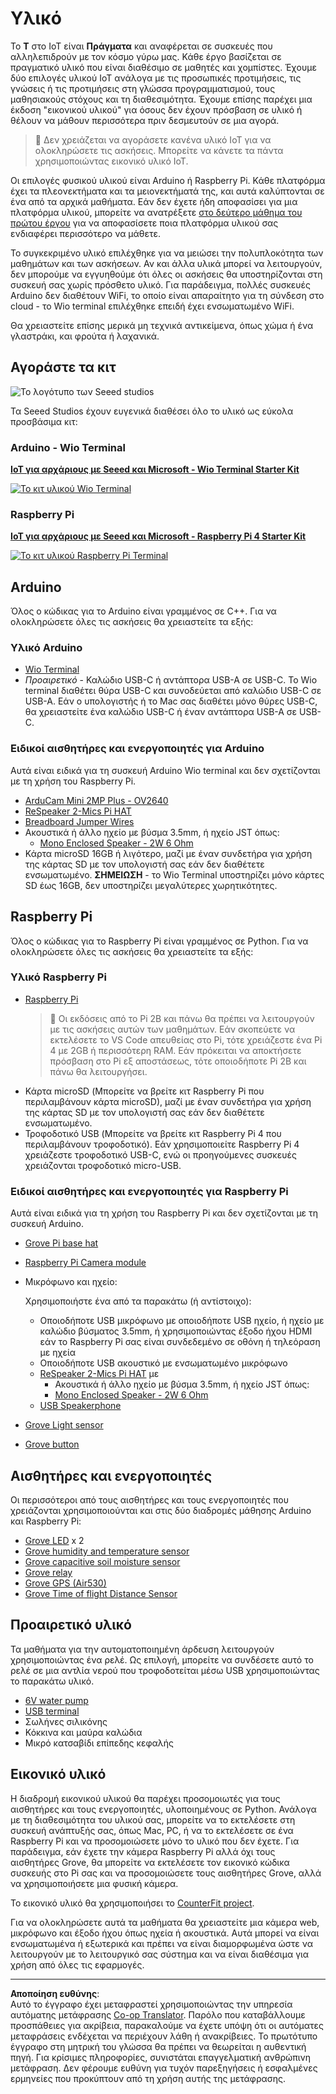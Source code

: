 <!--
CO_OP_TRANSLATOR_METADATA:
{
  "original_hash": "3dce18fab38adf93ff30b8c221b1eec5",
  "translation_date": "2025-08-27T19:52:29+00:00",
  "source_file": "hardware.md",
  "language_code": "el"
}
-->
# Υλικό

Το **T** στο IoT είναι **Πράγματα** και αναφέρεται σε συσκευές που αλληλεπιδρούν με τον κόσμο γύρω μας. Κάθε έργο βασίζεται σε πραγματικό υλικό που είναι διαθέσιμο σε μαθητές και χομπίστες. Έχουμε δύο επιλογές υλικού IoT ανάλογα με τις προσωπικές προτιμήσεις, τις γνώσεις ή τις προτιμήσεις στη γλώσσα προγραμματισμού, τους μαθησιακούς στόχους και τη διαθεσιμότητα. Έχουμε επίσης παρέχει μια έκδοση "εικονικού υλικού" για όσους δεν έχουν πρόσβαση σε υλικό ή θέλουν να μάθουν περισσότερα πριν δεσμευτούν σε μια αγορά.

> 💁 Δεν χρειάζεται να αγοράσετε κανένα υλικό IoT για να ολοκληρώσετε τις ασκήσεις. Μπορείτε να κάνετε τα πάντα χρησιμοποιώντας εικονικό υλικό IoT.

Οι επιλογές φυσικού υλικού είναι Arduino ή Raspberry Pi. Κάθε πλατφόρμα έχει τα πλεονεκτήματα και τα μειονεκτήματά της, και αυτά καλύπτονται σε ένα από τα αρχικά μαθήματα. Εάν δεν έχετε ήδη αποφασίσει για μια πλατφόρμα υλικού, μπορείτε να ανατρέξετε [στο δεύτερο μάθημα του πρώτου έργου](./1-getting-started/lessons/2-deeper-dive/README.md) για να αποφασίσετε ποια πλατφόρμα υλικού σας ενδιαφέρει περισσότερο να μάθετε.

Το συγκεκριμένο υλικό επιλέχθηκε για να μειώσει την πολυπλοκότητα των μαθημάτων και των ασκήσεων. Αν και άλλα υλικά μπορεί να λειτουργούν, δεν μπορούμε να εγγυηθούμε ότι όλες οι ασκήσεις θα υποστηρίζονται στη συσκευή σας χωρίς πρόσθετο υλικό. Για παράδειγμα, πολλές συσκευές Arduino δεν διαθέτουν WiFi, το οποίο είναι απαραίτητο για τη σύνδεση στο cloud - το Wio terminal επιλέχθηκε επειδή έχει ενσωματωμένο WiFi.

Θα χρειαστείτε επίσης μερικά μη τεχνικά αντικείμενα, όπως χώμα ή ένα γλαστράκι, και φρούτα ή λαχανικά.

## Αγοράστε τα κιτ

![Το λογότυπο των Seeed studios](../../translated_images/seeed-logo.74732b6b482b6e8e8bdcc06f0541fc92b1dabf5e3e8f37afb91e04393a8cb977.el.png)

Τα Seeed Studios έχουν ευγενικά διαθέσει όλο το υλικό ως εύκολα προσβάσιμα κιτ:

### Arduino - Wio Terminal

**[IoT για αρχάριους με Seeed και Microsoft - Wio Terminal Starter Kit](https://www.seeedstudio.com/IoT-for-beginners-with-Seeed-and-Microsoft-Wio-Terminal-Starter-Kit-p-5006.html)**

[![Το κιτ υλικού Wio Terminal](../../translated_images/wio-hardware-kit.4c70c48b85e4283a1d73e248d87d49587c0cd077eeb69cb3eca803166f63c9a5.el.png)](https://www.seeedstudio.com/IoT-for-beginners-with-Seeed-and-Microsoft-Wio-Terminal-Starter-Kit-p-5006.html)

### Raspberry Pi

**[IoT για αρχάριους με Seeed και Microsoft - Raspberry Pi 4 Starter Kit](https://www.seeedstudio.com/IoT-for-beginners-with-Seeed-and-Microsoft-Raspberry-Pi-Starter-Kit-p-5004.html)**

[![Το κιτ υλικού Raspberry Pi Terminal](../../translated_images/pi-hardware-kit.26dbadaedb7dd44c73b0131d5d68ea29472ed0a9744f90d5866c6d82f2d16380.el.png)](https://www.seeedstudio.com/IoT-for-beginners-with-Seeed-and-Microsoft-Raspberry-Pi-Starter-Kit-p-5004.html)

## Arduino

Όλος ο κώδικας για το Arduino είναι γραμμένος σε C++. Για να ολοκληρώσετε όλες τις ασκήσεις θα χρειαστείτε τα εξής:

### Υλικό Arduino

* [Wio Terminal](https://www.seeedstudio.com/Wio-Terminal-p-4509.html)
* *Προαιρετικό* - Καλώδιο USB-C ή αντάπτορα USB-A σε USB-C. Το Wio terminal διαθέτει θύρα USB-C και συνοδεύεται από καλώδιο USB-C σε USB-A. Εάν ο υπολογιστής ή το Mac σας διαθέτει μόνο θύρες USB-C, θα χρειαστείτε ένα καλώδιο USB-C ή έναν αντάπτορα USB-A σε USB-C.

### Ειδικοί αισθητήρες και ενεργοποιητές για Arduino

Αυτά είναι ειδικά για τη συσκευή Arduino Wio terminal και δεν σχετίζονται με τη χρήση του Raspberry Pi.

* [ArduCam Mini 2MP Plus - OV2640](https://www.arducam.com/product/arducam-2mp-spi-camera-b0067-arduino/)
* [ReSpeaker 2-Mics Pi HAT](https://www.seeedstudio.com/ReSpeaker-2-Mics-Pi-HAT.html)
* [Breadboard Jumper Wires](https://www.seeedstudio.com/Breadboard-Jumper-Wire-Pack-241mm-200mm-160mm-117m-p-234.html)
* Ακουστικά ή άλλο ηχείο με βύσμα 3.5mm, ή ηχείο JST όπως:
  * [Mono Enclosed Speaker - 2W 6 Ohm](https://www.seeedstudio.com/Mono-Enclosed-Speaker-2W-6-Ohm-p-2832.html)
* Κάρτα microSD 16GB ή λιγότερο, μαζί με έναν συνδετήρα για χρήση της κάρτας SD με τον υπολογιστή σας εάν δεν διαθέτετε ενσωματωμένο. **ΣΗΜΕΙΩΣΗ** - το Wio Terminal υποστηρίζει μόνο κάρτες SD έως 16GB, δεν υποστηρίζει μεγαλύτερες χωρητικότητες.

## Raspberry Pi

Όλος ο κώδικας για το Raspberry Pi είναι γραμμένος σε Python. Για να ολοκληρώσετε όλες τις ασκήσεις θα χρειαστείτε τα εξής:

### Υλικό Raspberry Pi

* [Raspberry Pi](https://www.raspberrypi.org/products/raspberry-pi-4-model-b/)
  > 💁 Οι εκδόσεις από το Pi 2B και πάνω θα πρέπει να λειτουργούν με τις ασκήσεις αυτών των μαθημάτων. Εάν σκοπεύετε να εκτελέσετε το VS Code απευθείας στο Pi, τότε χρειάζεστε ένα Pi 4 με 2GB ή περισσότερη RAM. Εάν πρόκειται να αποκτήσετε πρόσβαση στο Pi εξ αποστάσεως, τότε οποιοδήποτε Pi 2B και πάνω θα λειτουργήσει.
* Κάρτα microSD (Μπορείτε να βρείτε κιτ Raspberry Pi που περιλαμβάνουν κάρτα microSD), μαζί με έναν συνδετήρα για χρήση της κάρτας SD με τον υπολογιστή σας εάν δεν διαθέτετε ενσωματωμένο.
* Τροφοδοτικό USB (Μπορείτε να βρείτε κιτ Raspberry Pi 4 που περιλαμβάνουν τροφοδοτικό). Εάν χρησιμοποιείτε Raspberry Pi 4 χρειάζεστε τροφοδοτικό USB-C, ενώ οι προηγούμενες συσκευές χρειάζονται τροφοδοτικό micro-USB.

### Ειδικοί αισθητήρες και ενεργοποιητές για Raspberry Pi

Αυτά είναι ειδικά για τη χρήση του Raspberry Pi και δεν σχετίζονται με τη συσκευή Arduino.

* [Grove Pi base hat](https://www.seeedstudio.com/Grove-Base-Hat-for-Raspberry-Pi.html)
* [Raspberry Pi Camera module](https://www.raspberrypi.org/products/camera-module-v2/)
* Μικρόφωνο και ηχείο:

  Χρησιμοποιήστε ένα από τα παρακάτω (ή αντίστοιχο):
  * Οποιοδήποτε USB μικρόφωνο με οποιοδήποτε USB ηχείο, ή ηχείο με καλώδιο βύσματος 3.5mm, ή χρησιμοποιώντας έξοδο ήχου HDMI εάν το Raspberry Pi σας είναι συνδεδεμένο σε οθόνη ή τηλεόραση με ηχεία
  * Οποιοδήποτε USB ακουστικό με ενσωματωμένο μικρόφωνο
  * [ReSpeaker 2-Mics Pi HAT](https://www.seeedstudio.com/ReSpeaker-2-Mics-Pi-HAT.html) με
    * Ακουστικά ή άλλο ηχείο με βύσμα 3.5mm, ή ηχείο JST όπως:
    * [Mono Enclosed Speaker - 2W 6 Ohm](https://www.seeedstudio.com/Mono-Enclosed-Speaker-2W-6-Ohm-p-2832.html)
  * [USB Speakerphone](https://www.amazon.com/USB-Speakerphone-Conference-Business-Microphones/dp/B07Q3D7F8S/ref=sr_1_1?dchild=1&keywords=m0&qid=1614647389&sr=8-1)
* [Grove Light sensor](https://www.seeedstudio.com/Grove-Light-Sensor-v1-2-LS06-S-phototransistor.html)
* [Grove button](https://www.seeedstudio.com/Grove-Button.html)

## Αισθητήρες και ενεργοποιητές

Οι περισσότεροι από τους αισθητήρες και τους ενεργοποιητές που χρειάζονται χρησιμοποιούνται και στις δύο διαδρομές μάθησης Arduino και Raspberry Pi:

* [Grove LED](https://www.seeedstudio.com/Grove-LED-Pack-p-4364.html) x 2
* [Grove humidity and temperature sensor](https://www.seeedstudio.com/Grove-Temperature-Humidity-Sensor-DHT11.html)
* [Grove capacitive soil moisture sensor](https://www.seeedstudio.com/Grove-Capacitive-Moisture-Sensor-Corrosion-Resistant.html)
* [Grove relay](https://www.seeedstudio.com/Grove-Relay.html)
* [Grove GPS (Air530)](https://www.seeedstudio.com/Grove-GPS-Air530-p-4584.html)
* [Grove Time of flight Distance Sensor](https://www.seeedstudio.com/Grove-Time-of-Flight-Distance-Sensor-VL53L0X.html)

## Προαιρετικό υλικό

Τα μαθήματα για την αυτοματοποιημένη άρδευση λειτουργούν χρησιμοποιώντας ένα ρελέ. Ως επιλογή, μπορείτε να συνδέσετε αυτό το ρελέ σε μια αντλία νερού που τροφοδοτείται μέσω USB χρησιμοποιώντας το παρακάτω υλικό.

* [6V water pump](https://www.seeedstudio.com/6V-Mini-Water-Pump-p-1945.html)
* [USB terminal](https://www.adafruit.com/product/3628)
* Σωλήνες σιλικόνης
* Κόκκινα και μαύρα καλώδια
* Μικρό κατσαβίδι επίπεδης κεφαλής

## Εικονικό υλικό

Η διαδρομή εικονικού υλικού θα παρέχει προσομοιωτές για τους αισθητήρες και τους ενεργοποιητές, υλοποιημένους σε Python. Ανάλογα με τη διαθεσιμότητα του υλικού σας, μπορείτε να το εκτελέσετε στη συσκευή ανάπτυξής σας, όπως Mac, PC, ή να το εκτελέσετε σε ένα Raspberry Pi και να προσομοιώσετε μόνο το υλικό που δεν έχετε. Για παράδειγμα, εάν έχετε την κάμερα Raspberry Pi αλλά όχι τους αισθητήρες Grove, θα μπορείτε να εκτελέσετε τον εικονικό κώδικα συσκευής στο Pi σας και να προσομοιώσετε τους αισθητήρες Grove, αλλά να χρησιμοποιήσετε μια φυσική κάμερα.

Το εικονικό υλικό θα χρησιμοποιήσει το [CounterFit project](https://github.com/CounterFit-IoT/CounterFit).

Για να ολοκληρώσετε αυτά τα μαθήματα θα χρειαστείτε μια κάμερα web, μικρόφωνο και έξοδο ήχου όπως ηχεία ή ακουστικά. Αυτά μπορεί να είναι ενσωματωμένα ή εξωτερικά και πρέπει να είναι διαμορφωμένα ώστε να λειτουργούν με το λειτουργικό σας σύστημα και να είναι διαθέσιμα για χρήση από όλες τις εφαρμογές.

---

**Αποποίηση ευθύνης**:  
Αυτό το έγγραφο έχει μεταφραστεί χρησιμοποιώντας την υπηρεσία αυτόματης μετάφρασης [Co-op Translator](https://github.com/Azure/co-op-translator). Παρόλο που καταβάλλουμε προσπάθειες για ακρίβεια, παρακαλούμε να έχετε υπόψη ότι οι αυτόματες μεταφράσεις ενδέχεται να περιέχουν λάθη ή ανακρίβειες. Το πρωτότυπο έγγραφο στη μητρική του γλώσσα θα πρέπει να θεωρείται η αυθεντική πηγή. Για κρίσιμες πληροφορίες, συνιστάται επαγγελματική ανθρώπινη μετάφραση. Δεν φέρουμε ευθύνη για τυχόν παρεξηγήσεις ή εσφαλμένες ερμηνείες που προκύπτουν από τη χρήση αυτής της μετάφρασης.